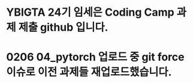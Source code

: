 # YBIGTA 24기 임세은 Coding Camp 과제 제출 github 입니다.

# 0206 04_pytorch 업로드 중 git force 이슈로 이전 과제들 재업로드했습니다. 

